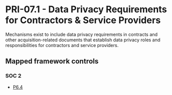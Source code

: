 # PRI-07.1 - Data Privacy Requirements for Contractors & Service Providers
Mechanisms exist to include data privacy requirements in contracts and other acquisition-related documents that establish data privacy roles and responsibilities for contractors and service providers. 
## Mapped framework controls
### SOC 2
- [P6.4](../soc2/p64.md)